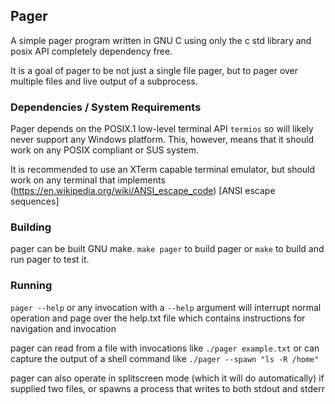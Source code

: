

## Pager

A simple pager program written in GNU C using only
the c std library and posix API completely dependency free.

It is a goal of pager to be not just a single file pager, but
to pager over multiple files and live output of a subprocess.


### Dependencies / System Requirements

Pager depends on the POSIX.1 low-level terminal API `termios`
so will likely never support any Windows platform. This, however,
means that it should work on any POSIX compliant or SUS system.

It is recommended to use an XTerm capable terminal emulator,
but should work on any terminal that implements
(https://en.wikipedia.org/wiki/ANSI_escape_code) [ANSI escape sequences]

### Building

pager can be built GNU make. ```make pager``` to build pager or ```make``` to build
and run pager to test it.

<!-- building and running can be done with my in-house build system -->
<!-- [remake](https://github.com/Krayfighter/remake)```remake build``` or GNU make with -->
<!-- the default target ```make pager``` or ```make``` to build and run test -->

### Running

```pager --help``` or any invocation with a ```--help``` argument will
interrupt normal operation and page over the help.txt file which
contains instructions for navigation and invocation

pager can read from a file with invocations like
```./pager example.txt```
or can capture the output of a shell command like
```./pager --spawn "ls -R /home"```

pager can also operate in splitscreen mode (which it will do automatically)
if supplied two files, or spawns a process that writes to both
stdout and stderr





